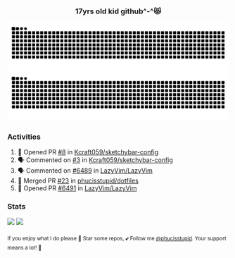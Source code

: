 <h3 align="center">17yrs old kid github^-^😻</h3>

![GitHub Contribution Grid Snake (Dark)](https://raw.githubusercontent.com/phucisstupid/phucisstupid/output/catppuccin-mocha.svg#gh-dark-mode-only)
![GitHub Contribution Grid Snake (Light)](https://raw.githubusercontent.com/phucisstupid/phucisstupid/output/github-contribution-grid-snake.svg#gh-light-mode-only)

### Activities

<!--START_SECTION:activity-->
1. 💪 Opened PR [#8](https://github.com/Kcraft059/sketchybar-config/pull/8) in [Kcraft059/sketchybar-config](https://github.com/Kcraft059/sketchybar-config)
2. 🗣 Commented on [#3](https://github.com/Kcraft059/sketchybar-config/issues/3#issuecomment-3334895763) in [Kcraft059/sketchybar-config](https://github.com/Kcraft059/sketchybar-config)
3. 🗣 Commented on [#6489](https://github.com/LazyVim/LazyVim/pull/6489#issuecomment-3319055606) in [LazyVim/LazyVim](https://github.com/LazyVim/LazyVim)
4. 🎉 Merged PR [#23](https://github.com/phucisstupid/dotfiles/pull/23) in [phucisstupid/dotfiles](https://github.com/phucisstupid/dotfiles)
5. 💪 Opened PR [#6491](https://github.com/LazyVim/LazyVim/pull/6491) in [LazyVim/LazyVim](https://github.com/LazyVim/LazyVim)
<!--END_SECTION:activity-->

### Stats

<div>
  <img width=400 src="https://github-readme-stats.vercel.app/api?username=phucisstupid&show_icons=true&theme=catppuccin_mocha"/>
  <img width=400 src="https://github-readme-stats.vercel.app/api/top-langs?username=phucisstupid&layout=compact&theme=catppuccin_mocha&card_width=395"/>
</div>

<sub>If you enjoy what I do please 🌟 Star some repos, 💕 Follow me [@phucisstupid](https://github.com/phucisstupid). Your support means a lot! 🥰
